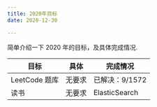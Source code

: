 ```yaml
---
title: 2020年目标
date: 2020-12-30

---
```


简单介绍一下 2020 年的目标，及具体完成情况.

| 目标          | 具体   | 完成情况       |
| ------------- | ------ | -------------- |
| LeetCode 题库 | 无要求 | 已解决：9/1572 |
| 读书          | 无要求 | ElasticSearch  |

<!-- more -->
